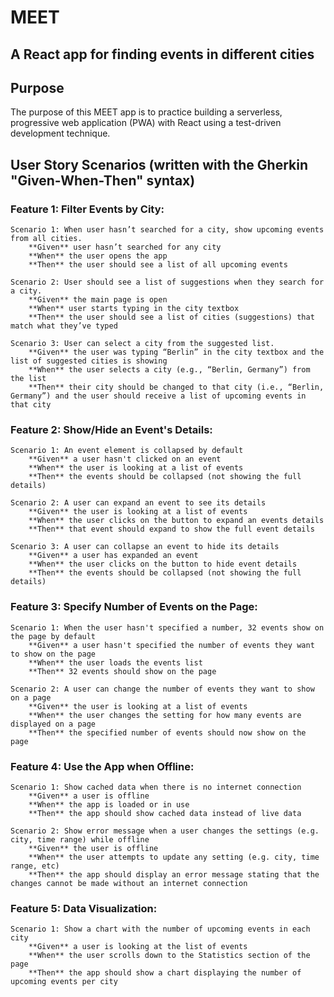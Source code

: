 # MEET
## A React app for finding events in different cities

## Purpose
The purpose of this MEET app is to practice building a serverless, progressive web application (PWA) with React using a test-driven development technique.

## User Story Scenarios (written with the Gherkin "Given-When-Then" syntax)

### Feature 1: Filter Events by City:
```
Scenario 1: When user hasn’t searched for a city, show upcoming events from all cities.
    **Given** user hasn’t searched for any city
    **When** the user opens the app
    **Then** the user should see a list of all upcoming events
```
```
Scenario 2: User should see a list of suggestions when they search for a city.
    **Given** the main page is open
    **When** user starts typing in the city textbox
    **Then** the user should see a list of cities (suggestions) that match what they’ve typed
```
```
Scenario 3: User can select a city from the suggested list.
    **Given** the user was typing “Berlin” in the city textbox and the list of suggested cities is showing
    **When** the user selects a city (e.g., “Berlin, Germany”) from the list
    **Then** their city should be changed to that city (i.e., “Berlin, Germany”) and the user should receive a list of upcoming events in that city
```

### Feature 2: Show/Hide an Event's Details:
```
Scenario 1: An event element is collapsed by default
    **Given** a user hasn't clicked on an event
    **When** the user is looking at a list of events
    **Then** the events should be collapsed (not showing the full details)
```
```
Scenario 2: A user can expand an event to see its details
    **Given** the user is looking at a list of events
    **When** the user clicks on the button to expand an events details
    **Then** that event should expand to show the full event details
```
```
Scenario 3: A user can collapse an event to hide its details
    **Given** a user has expanded an event
    **When** the user clicks on the button to hide event details
    **Then** the events should be collapsed (not showing the full details)
```

### Feature 3: Specify Number of Events on the Page:
```
Scenario 1: When the user hasn't specified a number, 32 events show on the page by default
    **Given** a user hasn't specified the number of events they want to show on the page
    **When** the user loads the events list
    **Then** 32 events should show on the page
```
```
Scenario 2: A user can change the number of events they want to show on a page
    **Given** the user is looking at a list of events
    **When** the user changes the setting for how many events are displayed on a page
    **Then** the specified number of events should now show on the page
```

### Feature 4: Use the App when Offline:
```
Scenario 1: Show cached data when there is no internet connection
    **Given** a user is offline
    **When** the app is loaded or in use
    **Then** the app should show cached data instead of live data
```
```
Scenario 2: Show error message when a user changes the settings (e.g. city, time range) while offline
    **Given** the user is offline
    **When** the user attempts to update any setting (e.g. city, time range, etc)
    **Then** the app should display an error message stating that the changes cannot be made without an internet connection
```

### Feature 5: Data Visualization:
```
Scenario 1: Show a chart with the number of upcoming events in each city
    **Given** a user is looking at the list of events
    **When** the user scrolls down to the Statistics section of the page
    **Then** the app should show a chart displaying the number of upcoming events per city
```

